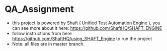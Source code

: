 # QA_Assignment
- this project is powered by Shaft ( Unified Test Automation Engine ), you can see more about it here: https://github.com/ShaftHQ/SHAFT_ENGINE
- follow instructions from here https://github.com/ShaftHQ/using_SHAFT_Engine to run the project 
- Note: all files are in master branch.
